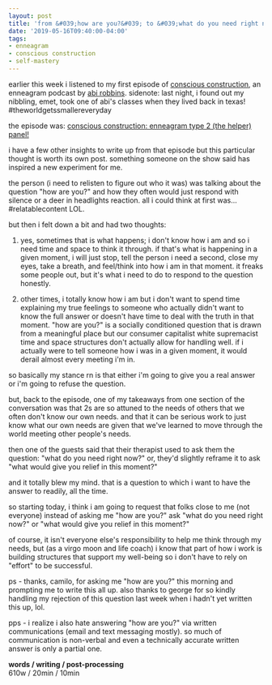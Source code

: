 ```yaml
---
layout: post
title: 'from &#039;how are you?&#039; to &#039;what do you need right now?&#039;'
date: '2019-05-16T09:40:00-04:00'
tags:
- enneagram 
- conscious construction
- self-mastery
--- 
```


earlier this week i listened to my first episode of [conscious construction](https://www.consciousenneagram.com/podcast), an enneagram podcast by [abi robbins](https://www.instagram.com/consciousenneagram/). sidenote: last night, i found out my nibbling, emet, took one of abi's classes when they lived back in texas! #theworldgetssmallereveryday

the episode was: [conscious construction: enneagram type 2 (the helper) panel!](https://play.google.com/music/m/Do2i6cw3snu27f5prfew4qukwgy?t=Enneagram_Type_2_The_Helper_Panel-Conscious_Construction)

i have a few other insights to write up from that episode but this particular thought is worth its own post. something someone on the show said has inspired a new experiment for me. 

the person (i need to relisten to figure out who it was) was talking about the question "how are you?" and how they often would just respond with silence or a deer in headlights reaction. all i could think at first was... #relatablecontent LOL. 

but then i felt down a bit and had two thoughts:

1. yes, sometimes that is what happens; i don't know how i am and so i need time and space to think it through. if that's what is happening in a given moment, i will just stop, tell the person i need a second, close my eyes, take a breath, and feel/think into how i am in that moment. it freaks some people out, but it's what i need to do to respond to the question honestly. 

2. other times, i totally know how i am but i don't want to spend time explaining my true feelings to someone who actually didn't want to know the full answer or doesn't have time to deal with the truth in that moment. "how are you?" is a socially conditioned question that is drawn from a meaningful place but our consumer capitalist white supremacist time and space structures don't actually allow for handling well. if i actually were to tell someone how i was in a given moment, it would derail almost every meeting i'm in. 

so basically my stance rn is that either i'm going to give you a real answer or i'm going to refuse the question. 

but, back to the episode, one of my takeaways from one section of the conversation was that 2s are so attuned to the needs of others that we often don't know our own needs. and that it can be serious work to just know what our own needs are given that we've learned to move through the world meeting other people's needs. 

then one of the guests said that their therapist used to ask them the question: "what do you need right now?" or, they'd slightly reframe it to ask "what would give you relief in this moment?" 

and it totally blew my mind. that is a question to which i want to have the answer to readily, all the time. 

so starting today, i think i am going to request that folks close to me (not everyone) instead of asking me "how are you?" ask "what do you need right now?" or "what would give you relief in this moment?" 

of course, it isn't everyone else's responsibility to help me think through my needs, but (as a virgo moon and life coach) i know that part of how i work is building structures that support my well-being so i don't have to rely on "effort" to be successful. 

ps - thanks, camilo, for asking me "how are you?" this morning and prompting me to write this all up. also thanks to george for so kindly handling my rejection of this question last week when i hadn't yet written this up, lol. 

pps - i realize i also hate answering "how are you?" via written communications (email and text messaging mostly). so much of communication is non-verbal and even a technically accurate written answer is only a partial one. 

<!-- hyperlink bank -->


<!-- &#042; = asterisk -->
<!-- &#039; = single quote '-->

**words / writing / post-processing**  
610w / 20min / 10min